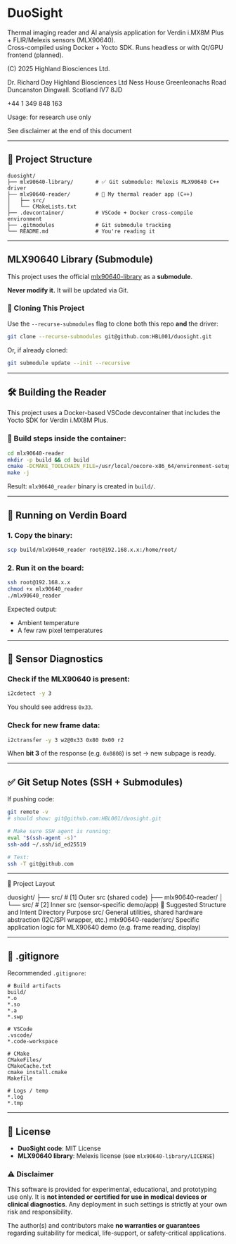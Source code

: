 # DuoSight

Thermal imaging reader and AI analysis application for Verdin i.MX8M Plus + FLIR/Melexis sensors (MLX90640).\
Cross-compiled using Docker + Yocto SDK. Runs headless or with Qt/GPU frontend (planned).

(C) 2025 Highland Biosciences Ltd.  

Dr. Richard Day
Highland Biosciences Ltd
Ness House
Greenleonachs Road
Duncanston
Dingwall.
Scotland IV7 8JD

+44 1 349 848 163

Usage: for research use only

See disclaimer at the end of this document

---

## 📁 Project Structure

```
duosight/
├── mlx90640-library/       # ✅ Git submodule: Melexis MLX90640 C++ driver
├── mlx90640-reader/        # 🧠 My thermal reader app (C++)
│   ├── src/
│   └── CMakeLists.txt
├── .devcontainer/          # VSCode + Docker cross-compile environment
├── .gitmodules             # Git submodule tracking
└── README.md               # You're reading it
```

---

## MLX90640 Library (Submodule)

This project uses the official [mlx90640-library](https://github.com/melexis/mlx90640-library) as a **submodule**.

**Never modify it.** It will be updated via Git.

### 🔁 Cloning This Project

Use the `--recurse-submodules` flag to clone both this repo **and** the driver:

```bash
git clone --recurse-submodules git@github.com:HBL001/duosight.git
```

Or, if already cloned:

```bash
git submodule update --init --recursive
```

---

## 🛠️ Building the Reader

This project uses a Docker-based VSCode devcontainer that includes the Yocto SDK for Verdin i.MX8M Plus.

### 🔧 Build steps inside the container:

```bash
cd mlx90640-reader
mkdir -p build && cd build
cmake -DCMAKE_TOOLCHAIN_FILE=/usr/local/oecore-x86_64/environment-setup-aarch64-tdx-linux ..
make -j
```

Result: `mlx90640_reader` binary is created in `build/`.

---

## 🚀 Running on Verdin Board

### 1. Copy the binary:

```bash
scp build/mlx90640_reader root@192.168.x.x:/home/root/
```

### 2. Run it on the board:

```bash
ssh root@192.168.x.x
chmod +x mlx90640_reader
./mlx90640_reader
```

Expected output:

- Ambient temperature
- A few raw pixel temperatures

---

## 🧪 Sensor Diagnostics

### Check if the MLX90640 is present:

```bash
i2cdetect -y 3
```

You should see address `0x33`.

### Check for new frame data:

```bash
i2ctransfer -y 3 w2@0x33 0x80 0x00 r2
```

When **bit 3** of the response (e.g. `0x0808`) is set → new subpage is ready.

---

## ✅ Git Setup Notes (SSH + Submodules)

If pushing code:

```bash
git remote -v
# should show: git@github.com:HBL001/duosight.git

# Make sure SSH agent is running:
eval "$(ssh-agent -s)"
ssh-add ~/.ssh/id_ed25519

# Test:
ssh -T git@github.com
```

---

📁 Project Layout 


duosight/
├── src/                    # [1] Outer src (shared code)
├── mlx90640-reader/
│   └── src/               # [2] Inner src (sensor-specific demo/app)
🧠 Suggested Structure and Intent
Directory	Purpose
src/	General utilities, shared hardware abstraction (I2C/SPI wrapper, etc.)
mlx90640-reader/src/	Specific application logic for MLX90640 demo (e.g. frame reading, display)


---

## 𞷹 .gitignore

Recommended `.gitignore`:

```
# Build artifacts
build/
*.o
*.so
*.a
*.swp

# VSCode
.vscode/
*.code-workspace

# CMake
CMakeFiles/
CMakeCache.txt
cmake_install.cmake
Makefile

# Logs / temp
*.log
*.tmp
```

---

## 📄 License

- **DuoSight code**: MIT License
- **MLX90640 library**: Melexis license (see `mlx90640-library/LICENSE`)

### ⚠️ Disclaimer

This software is provided for experimental, educational, and prototyping use only. It is **not intended or certified for use in medical devices or clinical diagnostics**. Any deployment in such settings is strictly at your own risk and responsibility.

The author(s) and contributors make **no warranties or guarantees** regarding suitability for medical, life-support, or safety-critical applications.


